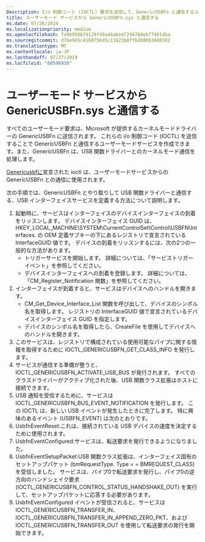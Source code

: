 ```yaml
---
Description: I/o 制御コード (IOCTL) 要求を送信して、GenericUSBFn と通信するユーザーモードサービスを作成します。
title: ユーザーモード サービスから GenericUSBFn.sys と通信する
ms.date: 07/26/2019
ms.localizationpriority: medium
ms.openlocfilehash: fa8b95867d129f49ad4abe4f294784eb77461dba
ms.sourcegitcommit: d7be945c4168756d5c11623b8ffb2880834d8382
ms.translationtype: MT
ms.contentlocale: ja-JP
ms.lasthandoff: 07/27/2019
ms.locfileid: "68590938"
---
```

# <a name="communicating-with-genericusbfnsys-from-a-user-mode-service"></a>ユーザーモード サービスから GenericUSBFn.sys と通信する 


すべてのユーザーモード要求は、Microsoft が提供するカーネルモードドライバーの GenericUSBFn に送信されます。 これらの i/o 制御コード (IOCTL) を送信することで GenericUSBFn と通信するユーザーモードサービスを作成できます。また、GenericUSBFn は、USB 関数ドライバーとのカーネルモード通信を処理します。

[Genericusbfに](https://docs.microsoft.com/windows/desktop/api/genericusbfnioctl/)宣言された ioctl は、ユーザーモードサービスからの GenericUSBFn との通信に使用されます。


次の手順では、GenericUSBFn とやり取りして USB 関数ドライバーと通信する、USB インターフェイスサービスを定義する方法について説明します。

1. 起動時に、サービスはインターフェイスのデバイスインターフェイスの到着をリッスンします。 デバイスインターフェイス GUID は、HKEY_LOCAL_MACHINE\SYSTEM\CurrentControlSet\Control\USBFN\Interfaces. の OEM 定義サブキーの下にあるレジストリで宣言されている InterfaceGUID 値です。 デバイスの到着をリッスンするには、次の2つの一般的な方法があります。
    - トリガーサービスを開始します。 詳細については、「サービストリガーイベント」を参照してください。 
    - デバイスインターフェイスへの到着を登録します。 詳細については、「CM_Register_Notification 関数」を参照してください。 
2. インターフェイスが到着すると、サービスはデバイスへのハンドルを開きます。 
    - CM_Get_Device_Interface_List 関数を呼び出して、デバイスのシンボル名を取得します。 レジストリの InterfaceGUID 値で宣言されているデバイスインターフェイス GUID を指定します。
    - デバイスのシンボル名を取得したら、CreateFile を使用してデバイスへのハンドルを開きます。 
3. このサービスは、レジストリで構成されている使用可能なパイプに関する情報を取得するために IOCTL_GENERICUSBFN_GET_CLASS_INFO を発行します。 
4. サービスが通信する準備が整うと、IOCTL_GENERICUSBFN_ACTIVATE_USB_BUS が発行されます。 すべてのクラスドライバーがアクティブ化された後、USB 関数クラス拡張はホストに接続できます。 
5. USB 通知を受信するために、サービスは IOCTL_GENERICUSBFN_BUS_EVENT_NOTIFICATION を発行します。 この IOCTL は、新しい USB イベントが発生したときに完了します。 特に興味のあるイベント (USBFN_EVENT) は次のとおりです。
6. UsbfnEventReset:これは、接続されている USB デバイスの速度を決定するために使用されます。 
7. UsbfnEventConfigured:サービスは、転送要求を発行できるようになりました。 
8. UsbfnEventSetupPacket:USB 関数クラス拡張は、インターフェイス固有のセットアップパケット (bmRequestType. Type = = BMREQUEST_CLASS) を受信しました。 サービスは、パイプ0で転送要求を発行し、パイプ0の逆方向のハンドシェイク要求 (IOCTL_GENERICUSBFN_CONTROL_STATUS_HANDSHAKE_OUT) を実行して、セットアップパケットに応答する必要があります。 
9. UsbfnEventConfigured イベントが受信されると、サービスは IOCTL_GENERICUSBFN_TRANSFER_IN、IOCTL_GENERICUSBFN_TRANSFER_IN_APPEND_ZERO_PKT、および IOCTL_GENERICUSBFN_TRANSFER_OUT を使用して転送要求の発行を開始できます。 
